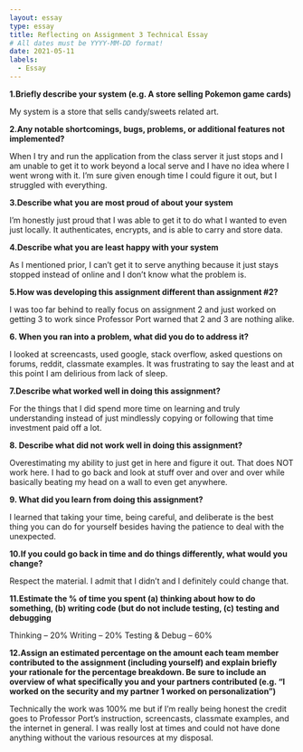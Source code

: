 ```yaml
---
layout: essay
type: essay
title: Reflecting on Assignment 3 Technical Essay
# All dates must be YYYY-MM-DD format!
date: 2021-05-11
labels:
  - Essay
---
```


<strong>1.Briefly describe your system (e.g. A store selling Pokemon game cards)</strong>

My system is a store that sells candy/sweets related art.

<strong>2.Any notable shortcomings, bugs, problems, or additional features not implemented?</strong>

When I try and run the application from the class server it just stops and I am unable to get it to work beyond a local serve and I have no idea where I went wrong with it. I’m sure given enough time I could figure it out, but I struggled with everything.

<strong>3.Describe what you are most proud of about your system</strong>

I’m honestly just proud that I was able to get it to do what I wanted to even just locally. It authenticates, encrypts, and is able to carry and store data.

<strong>4.Describe what you are least happy with your system</strong>

As I mentioned prior, I can’t get it to serve anything because it just stays stopped instead of online and I don’t know what the problem is.

<strong>5.How was developing this assignment different than assignment #2?</strong>

I was too far behind to really focus on assignment 2 and just worked on getting 3 to work since Professor Port warned that 2 and 3 are nothing alike.

<strong>6. When you ran into a problem, what did you do to address it?</strong>

I looked at screencasts, used google, stack overflow, asked questions on forums, reddit, classmate examples. It was frustrating to say the least and at this point I am delirious from lack of sleep.

<strong>7.Describe what worked well in doing this assignment?</strong>

For the things that I did spend more time on learning and truly understanding instead of just mindlessly copying or following that time investment paid off a lot.

<strong>8. Describe what did not work well in doing this assignment?</strong>

Overestimating my ability to just get in here and figure it out. That does NOT work here. I had to go back and look at stuff over and over and over while basically beating my head on a wall to even get anywhere.

<strong>9. What did you learn from doing this assignment?</strong>

I learned that taking your time, being careful, and deliberate is the best thing you can do for yourself besides having the patience to deal with the unexpected.

<strong>10.If you could go back in time and do things differently, what would you change?</strong>

Respect the material. I admit that I didn’t and I definitely could change that.

<strong>11.Estimate the % of time you spent (a) thinking about how to do something, (b) writing code (but do not include testing, (c) testing and debugging</strong>

Thinking – 20% Writing – 20% Testing & Debug – 60%

<strong>12.Assign an estimated percentage on the amount each team member contributed to the assignment (including yourself) and explain briefly your rationale for the percentage breakdown. Be sure to include an overview of what specifically you and your partners contributed (e.g. “I worked on the security and my partner 1 worked on personalization”)</strong>

Technically the work was 100% me but if I’m really being honest the credit goes to Professor Port’s instruction, screencasts, classmate examples, and the internet in general. I was really lost at times and could not have done anything without the various resources at my disposal.
